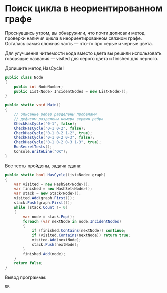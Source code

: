 # Поиск цикла в неориентированном графе

Проснувшись утром, вы обнаружили, что почти дописали метод проверки наличия цикла в неориентированном связном графе. Осталась самая сложная часть — что-то про серые и черные цвета.

Для улучшения читаемости кода вместо цвета вы решили использовать говорящие названия — visited для серого цвета и finished для черного.

Допишите метод HasCycle!

```cs
public class Node
{
    public int NodeNumber;
    public List<Node> IncidentNodes = new List<Node>();
}

public static void Main()
{
    // описание ребер разделены пробелами
    // дефисом разделены номера вершин ребра
    CheckHasCycle("0-1", false);
    CheckHasCycle("0-1 0-2", false);
    CheckHasCycle("0-1 0-2 1-2", true);
    CheckHasCycle("0-1 0-2 0-3", false);
    CheckHasCycle("0-1 0-2 0-3 1-3", true);
    RunSecretTests();
    Console.WriteLine("OK");
}
```

Все тесты пройдены, задача сдана:
```cs
public static bool HasCycle(List<Node> graph)
{
    var visited = new HashSet<Node>();
    var finished = new HashSet<Node>();
    var stack = new Stack<Node>();
    visited.Add(graph.First());
    stack.Push(graph.First());
    while (stack.Count != 0)
    {
        var node = stack.Pop();
        foreach (var nextNode in node.IncidentNodes)
        {
            if (finished.Contains(nextNode)) continue;
            if (visited.Contains(nextNode)) return true;
            visited.Add(nextNode);
            stack.Push(nextNode);
        }
        finished.Add(node);
    }
    return false;
}
```

Вывод программы:
```cs
OK
```
